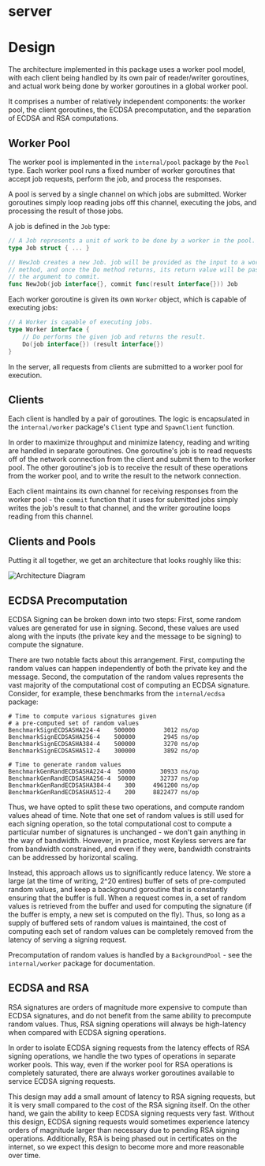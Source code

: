 server
======

# Design

The architecture implemented in this package uses a worker pool model, with
each client being handled by its own pair of reader/writer goroutines, and
actual work being done by worker goroutines in a global worker pool.

It comprises a number of relatively independent components: the worker pool,
the client goroutines, the ECDSA precomputation, and the separation of ECDSA and RSA computations.

## Worker Pool

The worker pool is implemented in the `internal/pool` package by the `Pool`
type. Each worker pool runs a fixed number of worker goroutines that accept job
requests, perform the job, and process the responses.

A pool is served by a single channel on which jobs are submitted. Worker
goroutines simply loop reading jobs off this channel, executing the jobs, and
processing the result of those jobs.

A job is defined in the `Job` type:

```go
// A Job represents a unit of work to be done by a worker in the pool.
type Job struct { ... }

// NewJob creates a new Job. job will be provided as the input to a worker's Do
// method, and once the Do method returns, its return value will be passed as
// the argument to commit.
func NewJob(job interface{}, commit func(result interface{})) Job
```

Each worker goroutine is given its own `Worker` object, which is capable of
executing jobs:

```go
// A Worker is capable of executing jobs.
type Worker interface {
	// Do performs the given job and returns the result.
	Do(job interface{}) (result interface{})
}
```

In the server, all requests from clients are submitted to a worker pool for execution.

## Clients

Each client is handled by a pair of goroutines. The logic is encapsulated in the `internal/worker` package's `Client` type and `SpawnClient` function.

In order to maximize throughput and minimize latency, reading and writing are handled in separate goroutines. One goroutine's job is to read requests off of the network connection from the client and submit them to the worker pool. The other goroutine's job is to receive the result of these operations from the worker pool, and to write the result to the network connection.

Each client maintains its own channel for receiving responses from the worker pool - the `commit` function that it uses for submitted jobs simply writes the job's result to that channel, and the writer goroutine loops reading from this channel.

## Clients and Pools

Putting it all together, we get an architecture that looks roughly like this:

![Architecture Diagram](http://i.imgur.com/HG8Mu5o.png)

## ECDSA Precomputation

ECDSA Signing can be broken down into two steps: First, some random values are generated for use in signing. Second, these values are used along with the inputs (the private key and the message to be signing) to compute the signature.

There are two notable facts about this arrangement. First, computing the random values can happen independently of both the private key and the message. Second, the computation of the random values represents the vast majority of the computational cost of computing an ECDSA signature. Consider, for example, these benchmarks from the `internal/ecdsa` package:

```text
# Time to compute various signatures given
# a pre-computed set of random values
BenchmarkSignECDSASHA224-4    500000        3012 ns/op
BenchmarkSignECDSASHA256-4    500000        2945 ns/op
BenchmarkSignECDSASHA384-4    500000        3270 ns/op
BenchmarkSignECDSASHA512-4    300000        3892 ns/op

# Time to generate random values
BenchmarkGenRandECDSASHA224-4  50000       30933 ns/op
BenchmarkGenRandECDSASHA256-4  50000       32737 ns/op
BenchmarkGenRandECDSASHA384-4    300     4961200 ns/op
BenchmarkGenRandECDSASHA512-4    200     8822477 ns/op
```

Thus, we have opted to split these two operations, and compute random values ahead of time. Note that one set of random values is still used for each signing operation, so the total computational cost to compute a particular number of signatures is unchanged - we don't gain anything in the way of bandwidth. However, in practice, most Keyless servers are far from bandwidth constrained, and even if they were, bandwidth constraints can be addressed by horizontal scaling.

Instead, this approach allows us to significantly reduce latency. We store a large (at the time of writing, 2^20 entires) buffer of sets of pre-computed random values, and keep a background goroutine that is constantly ensuring that the buffer is full. When a request comes in, a set of random values is retrieved from the buffer and used for computing the signature (if the buffer is empty, a new set is computed on the fly). Thus, so long as a supply of buffered sets of random values is maintained, the cost of computing each set of random values can be completely removed from the latency of serving a signing request.

Precomputation of random values is handled by a `BackgroundPool` - see the `internal/worker` package for documentation.

## ECDSA and RSA

RSA signatures are orders of magnitude more expensive to compute than ECDSA signatures, and do not benefit from the same ability to precompute random values. Thus, RSA signing operations will always be high-latency when compared with ECDSA signing operations.

In order to isolate ECDSA signing requests from the latency effects of RSA signing operations, we handle the two types of operations in separate worker pools. This way, even if the worker pool for RSA operations is completely saturated, there are always worker goroutines available to service ECDSA signing requests.

This design may add a small amount of latency to RSA signing requests, but it is very small compared to the cost of the RSA signing itself. On the other hand, we gain the ability to keep ECDSA signing requests very fast. Without this design, ECDSA signing requests would sometimes experience latency orders of magnitude larger than necessary due to pending RSA signing operations. Additionally, RSA is being phased out in certificates on the internet, so we expect this design to become more and more reasonable over time.
